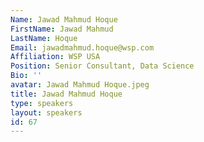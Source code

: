 ```yaml
---
Name: Jawad Mahmud Hoque
FirstName: Jawad Mahmud
LastName: Hoque
Email: jawadmahmud.hoque@wsp.com
Affiliation: WSP USA
Position: Senior Consultant, Data Science
Bio: ''
avatar: Jawad Mahmud Hoque.jpeg
title: Jawad Mahmud Hoque
type: speakers
layout: speakers
id: 67
---
```

